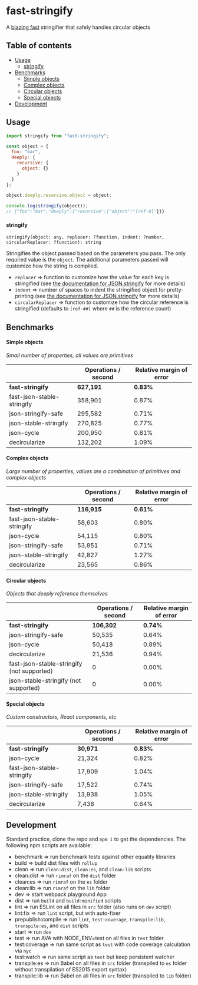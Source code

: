 # fast-stringify

A [blazing fast](#benchmarks) stringifier that safely handles circular objects

## Table of contents

- [Usage](#usage)
  - [stringify](#stringify)
- [Benchmarks](#benchmarks)
  - [Simple objects](#simple-objects)
  - [Complex objects](#complex-objects)
  - [Circular objects](#circular-objects)
  - [Special objects](#special-objects)
- [Development](#development)

## Usage

```javascript
import stringify from "fast-stringify";

const object = {
  foo: "bar",
  deeply: {
    recursive: {
      object: {}
    }
  }
};

object.deeply.recursive.object = object;

console.log(stringify(object));
// {"foo":"bar","deeply":{"recursive":{"object":"[ref-0]"}}}
```

#### stringify

`stringify(object: any, replacer: ?function, indent: ?number, circularReplacer: ?function): string`

Stringifies the object passed based on the parameters you pass. The only required value is the `object`. The additional parameters passed will customize how the string is compiled.

- `replacer` => function to customize how the value for each key is stringified (see [the documentation for JSON.stringify](https://developer.mozilla.org/en-US/docs/Web/JavaScript/Reference/Global_Objects/JSON/stringify) for more details)
- `indent` => number of spaces to indent the stringified object for pretty-printing (see [the documentation for JSON.stringify](https://developer.mozilla.org/en-US/docs/Web/JavaScript/Reference/Global_Objects/JSON/stringify) for more details)
- `circularReplacer` => function to customize how the circular reference is stringified (defaults to `[ref-##]` where `##` is the reference count)

## Benchmarks

#### Simple objects

_Small number of properties, all values are primitives_

|                            | Operations / second | Relative margin of error |
| -------------------------- | ------------------- | ------------------------ |
| **fast-stringify**         | **627,191**         | **0.83%**                |
| fast-json-stable-stringify | 358,901             | 0.87%                    |
| json-stringify-safe        | 295,582             | 0.71%                    |
| json-stable-stringify      | 270,825             | 0.77%                    |
| json-cycle                 | 200,950             | 0.81%                    |
| decircularize              | 132,202             | 1.09%                    |

#### Complex objects

_Large number of properties, values are a combination of primitives and complex objects_

|                            | Operations / second | Relative margin of error |
| -------------------------- | ------------------- | ------------------------ |
| **fast-stringify**         | **116,915**         | **0.61%**                |
| fast-json-stable-stringify | 58,603              | 0.80%                    |
| json-cycle                 | 54,115              | 0.80%                    |
| json-stringify-safe        | 53,851              | 0.71%                    |
| json-stable-stringify      | 42,827              | 1.27%                    |
| decircularize              | 23,565              | 0.86%                    |

#### Circular objects

_Objects that deeply reference themselves_

|                                            | Operations / second | Relative margin of error |
| ------------------------------------------ | ------------------- | ------------------------ |
| **fast-stringify**                         | **106,302**         | **0.74%**                |
| json-stringify-safe                        | 50,535              | 0.64%                    |
| json-cycle                                 | 50,418              | 0.89%                    |
| decircularize                              | 21,536              | 0.94%                    |
| fast-json-stable-stringify (not supported) | 0                   | 0.00%                    |
| json-stable-stringify (not supported)      | 0                   | 0.00%                    |

#### Special objects

_Custom constructors, React components, etc_

|                            | Operations / second | Relative margin of error |
| -------------------------- | ------------------- | ------------------------ |
| **fast-stringify**         | **30,971**          | **0.83%**                |
| json-cycle                 | 21,324              | 0.82%                    |
| fast-json-stable-stringify | 17,909              | 1.04%                    |
| json-stringify-safe        | 17,522              | 0.74%                    |
| json-stable-stringify      | 13,938              | 1.05%                    |
| decircularize              | 7,438               | 0.64%                    |

## Development

Standard practice, clone the repo and `npm i` to get the dependencies. The following npm scripts are available:

- benchmark => run benchmark tests against other equality libraries
- build => build dist files with `rollup`
- clean => run `clean:dist`, `clean:es`, and `clean:lib` scripts
- clean:dist => run `rimraf` on the `dist` folder
- clean:es => run `rimraf` on the `es` folder
- clean:lib => run `rimraf` on the `lib` folder
- dev => start webpack playground App
- dist => run `build` and `build:minified` scripts
- lint => run ESLint on all files in `src` folder (also runs on `dev` script)
- lint:fix => run `lint` script, but with auto-fixer
- prepublish:compile => run `lint`, `test:coverage`, `transpile:lib`, `transpile:es`, and `dist` scripts
- start => run `dev`
- test => run AVA with NODE_ENV=test on all files in `test` folder
- test:coverage => run same script as `test` with code coverage calculation via `nyc`
- test:watch => run same script as `test` but keep persistent watcher
- transpile:es => run Babel on all files in `src` folder (transpiled to `es` folder without transpilation of ES2015 export syntax)
- transpile:lib => run Babel on all files in `src` folder (transpiled to `lib` folder)
